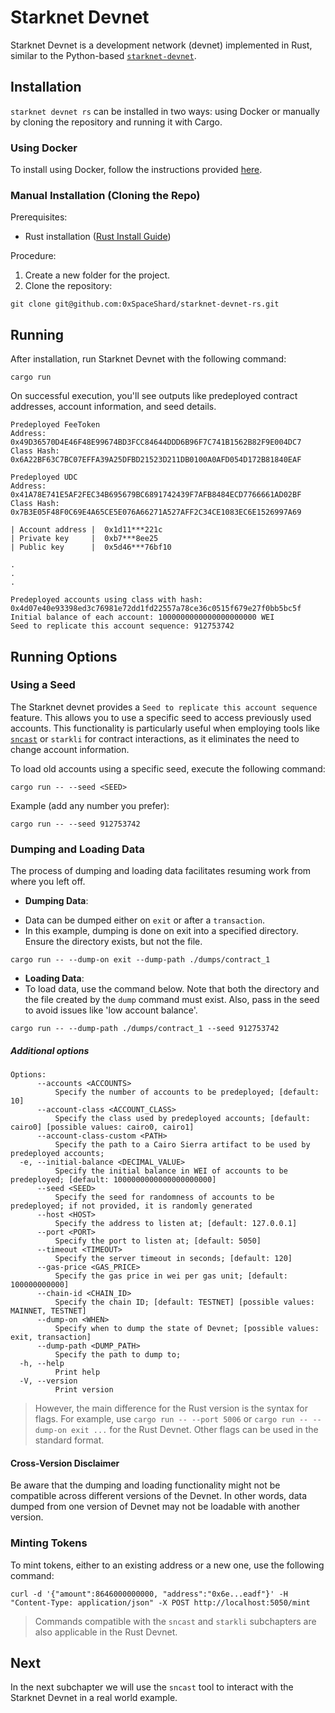 # Starknet Devnet

Starknet Devnet is a development network (devnet) implemented in Rust, similar to the Python-based [`starknet-devnet`](https://0xspaceshard.github.io/starknet-devnet/docs/intro).

## Installation

`starknet devnet rs` can be installed in two ways: using Docker or manually by cloning the repository and running it with Cargo.

### Using Docker

To install using Docker, follow the instructions provided [here](https://github.com/0xSpaceShard/starknet-devnet-rs#readme).

### Manual Installation (Cloning the Repo)

Prerequisites:

- Rust installation ([Rust Install Guide](https://www.rust-lang.org/tools/install))

Procedure:

1. Create a new folder for the project.
2. Clone the repository:

```shell
git clone git@github.com:0xSpaceShard/starknet-devnet-rs.git
```

## Running

After installation, run Starknet Devnet with the following command:

```shell
cargo run
```

On successful execution, you'll see outputs like predeployed contract addresses, account information, and seed details.

```shell
Predeployed FeeToken
Address: 0x49D36570D4E46F48E99674BD3FCC84644DDD6B96F7C741B1562B82F9E004DC7
Class Hash: 0x6A22BF63C7BC07EFFA39A25DFBD21523D211DB0100A0AFD054D172B81840EAF

Predeployed UDC
Address: 0x41A78E741E5AF2FEC34B695679BC6891742439F7AFB8484ECD7766661AD02BF
Class Hash: 0x7B3E05F48F0C69E4A65CE5E076A66271A527AFF2C34CE1083EC6E1526997A69

| Account address |  0x1d11***221c
| Private key     |  0xb7***8ee25
| Public key      |  0x5d46***76bf10

.
.
.

Predeployed accounts using class with hash: 0x4d07e40e93398ed3c76981e72dd1fd22557a78ce36c0515f679e27f0bb5bc5f
Initial balance of each account: 1000000000000000000000 WEI
Seed to replicate this account sequence: 912753742
```

## Running Options

### Using a Seed

The Starknet devnet provides a `Seed to replicate this account sequence` feature. This allows you to use a specific seed to access previously used accounts. This functionality is particularly useful when employing tools like [`sncast`](https://book.starknet.io/ch02-12-foundry-cast.html) or `starkli` for contract interactions, as it eliminates the need to change account information.

To load old accounts using a specific seed, execute the following command:

```shell
cargo run -- --seed <SEED>
```

Example (add any number you prefer):

```shell
cargo run -- --seed 912753742
```

### Dumping and Loading Data

The process of dumping and loading data facilitates resuming work from where you left off.

- **Dumping Data**:

* Data can be dumped either on `exit` or after a `transaction`.
* In this example, dumping is done on exit into a specified directory. Ensure the directory exists, but not the file.

```shell
cargo run -- --dump-on exit --dump-path ./dumps/contract_1
```

- **Loading Data**:
- To load data, use the command below. Note that both the directory and the file created by the `dump` command must exist. Also, pass in the seed to avoid issues like 'low account balance'.

```shell
cargo run -- --dump-path ./dumps/contract_1 --seed 912753742
```

##### Additional options

```shell
Options:
      --accounts <ACCOUNTS>
          Specify the number of accounts to be predeployed; [default: 10]
      --account-class <ACCOUNT_CLASS>
          Specify the class used by predeployed accounts; [default: cairo0] [possible values: cairo0, cairo1]
      --account-class-custom <PATH>
          Specify the path to a Cairo Sierra artifact to be used by predeployed accounts;
  -e, --initial-balance <DECIMAL_VALUE>
          Specify the initial balance in WEI of accounts to be predeployed; [default: 1000000000000000000000]
      --seed <SEED>
          Specify the seed for randomness of accounts to be predeployed; if not provided, it is randomly generated
      --host <HOST>
          Specify the address to listen at; [default: 127.0.0.1]
      --port <PORT>
          Specify the port to listen at; [default: 5050]
      --timeout <TIMEOUT>
          Specify the server timeout in seconds; [default: 120]
      --gas-price <GAS_PRICE>
          Specify the gas price in wei per gas unit; [default: 100000000000]
      --chain-id <CHAIN_ID>
          Specify the chain ID; [default: TESTNET] [possible values: MAINNET, TESTNET]
      --dump-on <WHEN>
          Specify when to dump the state of Devnet; [possible values: exit, transaction]
      --dump-path <DUMP_PATH>
          Specify the path to dump to;
  -h, --help
          Print help
  -V, --version
          Print version

```

> However, the main difference for the Rust version is the syntax for flags. For example, use `cargo run -- --port 5006` or `cargo run -- --dump-on exit ...` for the Rust Devnet. Other flags can be used in the standard format.

#### Cross-Version Disclaimer

Be aware that the dumping and loading functionality might not be compatible across different versions of the Devnet. In other words, data dumped from one version of Devnet may not be loadable with another version.

### Minting Tokens

To mint tokens, either to an existing address or a new one, use the following command:

```shell
curl -d '{"amount":8646000000000, "address":"0x6e...eadf"}' -H "Content-Type: application/json" -X POST http://localhost:5050/mint
```

> Commands compatible with the `sncast` and `starkli` subchapters are also applicable in the Rust Devnet.

## Next

In the next subchapter we will use the `sncast` tool to interact with the Starknet Devnet in a real world example.
